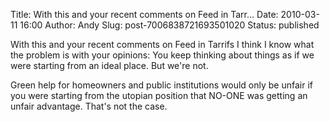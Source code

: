 Title: With this and your recent comments on Feed in Tarr...
Date: 2010-03-11 16:00
Author: Andy
Slug: post-7006838721693501020
Status: published

With this and your recent comments on Feed in Tarrifs I think I know what the problem is with your opinions: You keep thinking about things as if we were starting from an ideal place. But we're not.  
  
Green help for homeowners and public institutions would only be unfair if you were starting from the utopian position that NO-ONE was getting an unfair advantage. That's not the case.
